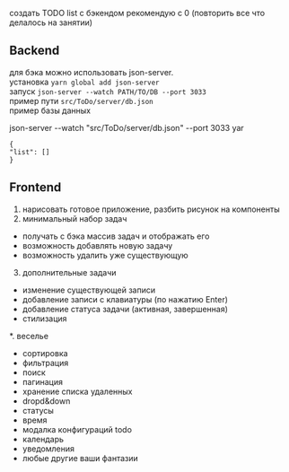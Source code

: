 создать TODO list с бэкендом
рекомендую с 0 (повторить все что делалось на занятии)

## Backend

для бэка можно использовать json-server.  
установка `yarn global add json-server`  
запуск `json-server --watch PATH/TO/DB --port 3033 `  
пример пути `src/ToDo/server/db.json`  
пример базы данных

json-server --watch "src/ToDo/server/db.json" --port 3033
yar

```
{
"list": []
}
```

## Frontend

1. нарисовать готовое приложение, разбить рисунок на компоненты
2. минимальный набор задач

- получать с бэка массив задач и отображать его
- возможность добавлять новую задачу
- возможность удалить уже существующую

3. дополнительные задачи

- изменение существующей записи
- добавление записи с клавиатуры (по нажатию Enter)
- добавление статуса задачи (активная, завершенная)
- стилизация

\*. веселье

- сортировка
- фильтрация
- поиск
- пагинация
- хранение списка удаленных
- dropd&down
- статусы
- время
- модалка конфигураций todo
- календарь
- уведомления
- любые другие ваши фантазии
